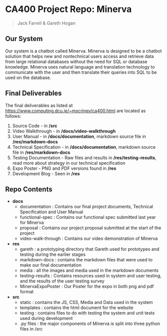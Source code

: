 # CA400 Project Repo: Minerva

> Jack Farrell & Gareth Hogan

## Our System

Our system is a chatbot called Minerva. Minerva is designed to be a chatbot solution that helps new and nontechnical users access and retrieve data from large relational databases without the need for SQL or database knowledge. Minerva uses natural language and translation technology to communicate with the user and then translate their queries into SQL to be used on the database.

## Final Deliverables

The final deliverables as listed at <https://www.computing.dcu.ie/~mscriney/ca400.html> are located as follows:

1. Source Code - in **/src**
2. Video Walkthrough - in **/docs/video-walkthrough**
3. User Manual - in **/docs/documentation**, markdown source file in **/res/markdown-docs**
4. Technical Specification - in **/docs/documentation**, markdown source file in **/res/markdown-docs**
5. Testing Documentation - Raw files and results in **/res/testing-results**, read more about strategy in our technical specification
6. Expo Poster - PNG and PDF versions found in **/res**
7. Development Blog - Seen in **/res**

## Repo Contents

- **docs**
  - documentation : Contains our final project documents, Technical Specification and User Manual
  - functional-spec : Contains our functional spec submitted last year for Minerva
  - proposal : Contains our project proposal submitted at the start of the project
  - video-walk-through : Contains our video demonstration of Minerva
- **res**
  - gareth : a prototyping directory that Gareth used for prototypes and testing during the earlier stages
  - markdown-docs : contains the markdown files that were used to make our final documentation
  - media : all the images and media used in the markdown documents
  - testing-results : Contains resources used in system and user testing, and the results of the user testing survey
  - MinervaExpoPoster : Our Poster for the expo in both png and pdf format
- **src**
  - static : contains the JS, CSS, Media and Data used in the system
  - templates : contains the html document for the website
  - testing : contains files to do with testing the system and unit tests used during development
  - .py files : the major components of Minerva is split into three python files in /src
